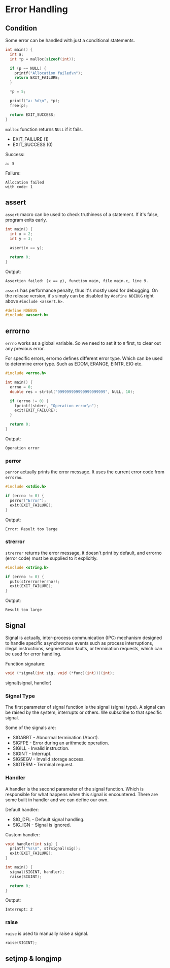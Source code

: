 # Error Handling

## Condition
Some error can be handled with just a conditional statements.

```c
int main() {
  int a;
  int *p = malloc(sizeof(int));

  if (p == NULL) {
    printf("Allocation failed\n");
    return EXIT_FAILURE;
  }

  *p = 5;

  printf("a: %d\n", *p);
  free(p);

  return EXIT_SUCCESS;
}
```
`malloc` function returns `NULL` if it fails.
- EXIT_FAILURE (1)
- EXIT_SUCCESS (0)

Success:
```plaintext
a: 5
```

Failure:
```plaintext
Allocation failed
with code: 1
```

## assert
`assert` macro can be used to check truthiness of a statement. If it's false, program exits early.

```c
int main() {
  int x = 2;
  int y = 3;

  assert(x == y);

  return 0;
}
```

Output:
```plaintext
Assertion failed: (x == y), function main, file main.c, line 9.
```
`assert` has performance penalty, thus it's mostly used for debugging. On the release version, it's simply can be disabled by `#define NDEBUG` right above `#include <assert.h>`.

```c
#define NDEBUG
#include <assert.h>
```

## errorno
`errno` works as a global variable. So we need to set it to `0` first, to clear out any previous error.

For specific errors, errorno defines different error type. Which can be used to determine error type. Such as EDOM, ERANGE, EINTR, EIO etc.
```c
#include <errno.h>

int main() {
  errno = 0;
  double res = strtol("999999999999999999999", NULL, 10);

  if (errno != 0) {
    fprintf(stderr, "Operation error\n");
    exit(EXIT_FAILURE);
  }

  return 0;
}
```

Output:
```plaintext
Operation error
```

### perror
`perror` actually prints the error message. It uses the current error code from `errorno`.
```c
#include <stdio.h>

if (errno != 0) {
  perror("Error");
  exit(EXIT_FAILURE);
}
```

Output:
```plaintext
Error: Result too large
```

### strerror
`strerror` returns the error message, it doesn't print by default, and errorno (error code) must be supplied to it explicitly.
```c
#include <string.h>

if (errno != 0) {
  puts(strerror(errno));
  exit(EXIT_FAILURE);
}
```

Output:
```plaintext
Result too large
```

## Signal
Signal is actually, inter-process communication (IPC) mechanism designed to handle specific asynchronous events such as process interruptions, illegal instructions, segmentation faults, or termination requests, which can be used for error handling.

Function signature:
```c
void (*signal(int sig, void (*func)(int)))(int);
```
signal(signal, handler)

### Signal Type
The first parameter of signal function is the signal (signal type). A signal can be raised by the system, interrupts or others. We subscribe to that specific signal.

Some of the signals are:
- SIGABRT - Abnormal termination (Abort).
- SIGFPE - Error during an arithmetic operation.
- SIGILL - Invalid instruction.
- SIGINT - Interrupt.
- SIGSEGV - Invalid storage access.
- SIGTERM - Terminal request.

### Handler
A handler is the second parameter of the signal function. Which is responsible for what happens when this signal is encountered. There are some built in handler and we can define our own.

Default handler:
- SIG_DFL - Default signal handling.
- SIG_IGN - Signal is ignored.

Custom handler:
```c
void handler(int sig) {
  printf("%s\n", strsignal(sig));
  exit(EXIT_FAILURE);
}

int main() {
  signal(SIGINT, handler);
  raise(SIGINT);

  return 0;
}
```

Output:
```plaintext
Interrupt: 2
```

### raise
`raise` is used to manually raise a signal.

```c
raise(SIGINT);
```

## setjmp & longjmp
